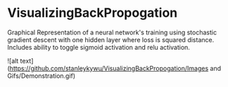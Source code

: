 # VisualizingBackPropogation

Graphical Representation of a neural network's training using stochastic gradient descent with one hidden layer where loss is squared distance. Includes ability to toggle sigmoid activation and relu activation.

![alt text](https://github.com/stanleykywu/VisualizingBackPropogation/Images and Gifs/Demonstration.gif)
